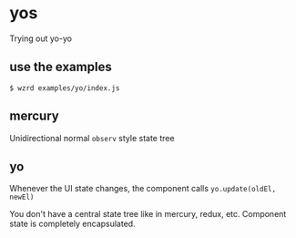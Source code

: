 # yos

Trying out yo-yo


## use the examples

    $ wzrd examples/yo/index.js

## mercury

Unidirectional normal `observ` style state tree

## yo

Whenever the UI state changes, the component calls `yo.update(oldEl, newEl)`

You don't have a central state tree like in mercury, redux, etc. Component state is completely encapsulated.
